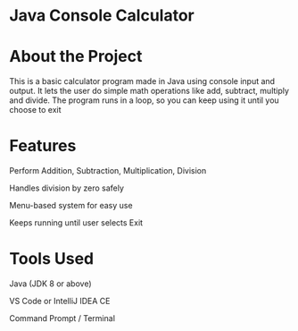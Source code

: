 # Java Console Calculator

# About the Project

This is a basic calculator program made in Java using console input and output. It lets the user do simple math operations like add, subtract, multiply and divide. The program runs in a loop, so you can keep using it until you choose to exit 

# Features

Perform Addition, Subtraction, Multiplication, Division

Handles division by zero safely

Menu-based system for easy use

Keeps running until user selects Exit



# Tools Used

Java (JDK 8 or above)

VS Code or IntelliJ IDEA CE

Command Prompt / Terminal
